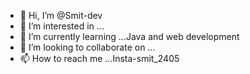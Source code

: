 - 👋 Hi, I’m @Smit-dev
- 👀 I’m interested in ...
- 🌱 I’m currently learning ...Java and web development 
- 💞️ I’m looking to collaborate on ...
- 📫 How to reach me ...Insta-smit_2405

<!---
Smit-dev/Smit-dev is a ✨ special ✨ repository because its `README.md` (this file) appears on your GitHub profile.
You can click the Preview link to take a look at your changes.
--->
